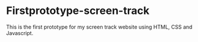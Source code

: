 # Firstprototype-screen-track

This is the first prototype for my screen track website using HTML, CSS and Javascript.